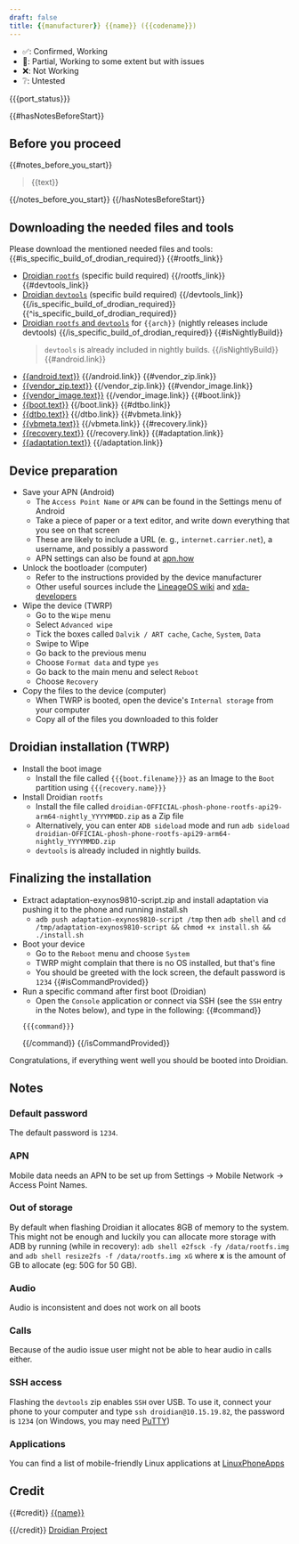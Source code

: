 ```yaml
---
draft: false
title: {{manufacturer}} {{name}} ({{codename}})
---
```


- ✅: Confirmed, Working
- 🧩: Partial, Working to some extent but with issues
- ❌: Not Working
- ❔: Untested

{{{port_status}}}

{{#hasNotesBeforeStart}}
## Before you proceed
{{#notes_before_you_start}}
> {{text}}

{{/notes_before_you_start}}
{{/hasNotesBeforeStart}}

## Downloading the needed files and tools
Please download the mentioned needed files and tools:
{{#is_specific_build_of_drodian_required}}
{{#rootfs_link}}
- [Droidian `rootfs`]({{{rootfs_link}}}) (specific build required)
{{/rootfs_link}}
{{#devtools_link}}
- [Droidian `devtools`]({{{devtools_link}}}) (specific build required)
{{/devtools_link}}
{{/is_specific_build_of_drodian_required}}
{{^is_specific_build_of_drodian_required}}
- [Droidian `rootfs` and `devtools`](https://github.com/droidian-images/droidian/releases) for `{{arch}}` (nightly releases include devtools)
{{/is_specific_build_of_drodian_required}}
{{#isNightlyBuild}}
    > `devtools` is already included in nightly builds.
{{/isNightlyBuild}}
{{#android.link}}
- [{{android.text}}]({{{android.link}}})
{{/android.link}}
{{#vendor_zip.link}}
- [{{vendor_zip.text}}]({{{vendor_zip.link}}})
{{/vendor_zip.link}}
{{#vendor_image.link}}
- [{{vendor_image.text}}]({{{vendor_image.link}}})
{{/vendor_image.link}}
{{#boot.link}}
- [{{boot.text}}]({{{boot.link}}})
{{/boot.link}}
{{#dtbo.link}}
- [{{dtbo.text}}]({{{dtbo.link}}})
{{/dtbo.link}}
{{#vbmeta.link}}
- [{{vbmeta.text}}]({{{vbmeta.link}}})
{{/vbmeta.link}}
{{#recovery.link}}
- [{{recovery.text}}]({{{recovery.link}}})
{{/recovery.link}}
{{#adaptation.link}}
- [{{adaptation.text}}]({{{adaptation.link}}})
{{/adaptation.link}}

## Device preparation
- Save your APN (Android)
    - The `Access Point Name` or `APN` can be found in the Settings menu of Android
    - Take a piece of paper or a text editor, and write down everything that you see on that screen
    - These are likely to include a URL (e. g., `internet.carrier.net`), a username, and possibly a password
    - APN settings can also be found at [apn.how](http://apn.how/)
- Unlock the bootloader (computer)
    - Refer to the instructions provided by the device manufacturer
    - Other useful sources include the [LineageOS wiki](https://wiki.lineageos.org/devices/) and [xda-developers](https://www.xda-developers.com/search2/)
- Wipe the device (TWRP)
    - Go to the `Wipe` menu
    - Select `Advanced wipe`
    - Tick the boxes called `Dalvik / ART cache`, `Cache`, `System`, `Data`
    - Swipe to Wipe
    - Go back to the previous menu
    - Choose `Format data` and type `yes`
    - Go back to the main menu and select `Reboot`
    - Choose `Recovery`
- Copy the files to the device (computer)
    - When TWRP is booted, open the device's `Internal storage` from your computer
    - Copy all of the files you downloaded to this folder

## Droidian installation (TWRP)
- Install the boot image
    - Install the file called `{{{boot.filename}}}` as an Image to the `Boot` partition using `{{{recovery.name}}}`
- Install Droidian `rootfs`
    - Install the file called `droidian-OFFICIAL-phosh-phone-rootfs-api29-arm64-nightly_YYYYMMDD.zip` as a Zip file
    - Alternatively, you can enter `ADB sideload` mode and run `adb sideload droidian-OFFICIAL-phosh-phone-rootfs-api29-arm64-nightly_YYYYMMDD.zip`
    - `devtools` is already included in nightly builds.

## Finalizing the installation
- Extract adaptation-exynos9810-script.zip and install adaptation via pushing it to the phone and running install.sh
    - `adb push adaptation-exynos9810-script /tmp` then `adb shell` and `cd /tmp/adaptation-exynos9810-script && chmod +x install.sh && ./install.sh`
- Boot your device
    - Go to the `Reboot` menu and choose `System`
    - TWRP might complain that there is no OS installed, but that's fine
    - You should be greeted with the lock screen, the default password is `1234`
{{#isCommandProvided}}
- Run a specific command after first boot (Droidian)
    - Open the `Console` application or connect via SSH (see the `SSH` entry in the Notes below), and type in the following:
    {{#command}}
    ```
    {{{command}}}
    ```
    {{/command}}
{{/isCommandProvided}}

Congratulations, if everything went well you should be booted into Droidian.

## Notes
### Default password
The default password is `1234`.

### APN
Mobile data needs an APN to be set up from Settings -> Mobile Network -> Access Point Names.

### Out of storage
By default when flashing Droidian it allocates 8GB of memory to the system. This might not be enough and luckily you can allocate more storage with ADB by running (while in recovery): `adb shell e2fsck -fy /data/rootfs.img` and `adb shell resize2fs -f /data/rootfs.img xG` where __x__ is the amount of GB to allocate (eg: 50G for 50 GB).

### Audio
Audio is inconsistent and does not work on all boots

### Calls
Because of the audio issue user might not be able to hear audio in calls either.

### SSH access
Flashing the `devtools` zip enables `SSH` over USB. To use it, connect your phone to your computer and type `ssh droidian@10.15.19.82`, the password is `1234` (on Windows, you may need [PuTTY](https://www.chiark.greenend.org.uk/~sgtatham/putty/))

### Applications
You can find a list of mobile-friendly Linux applications at [LinuxPhoneApps](https://linuxphoneapps.org/)

## Credit
{{#credit}}
[{{name}}]({{{link}}})

{{/credit}}
[Droidian Project](http://droidian.org/)
